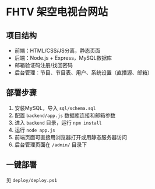 # FHTV 架空电视台网站

## 项目结构
- 前端：HTML/CSS/JS分离，静态页面
- 后端：Node.js + Express，MySQL数据库
- 邮箱验证码注册/找回密码
- 后台管理：节目、节目表、用户、系统设置（直播源、邮箱）

## 部署步骤
1. 安装MySQL，导入 `sql/schema.sql`
2. 配置 `backend/app.js` 数据库连接和邮箱参数
3. 进入 `backend` 目录，运行 `npm install`
4. 运行 `node app.js`
5. 前端页面可直接用浏览器打开或用静态服务器访问
6. 后台管理页面在 `/admin/` 目录下

## 一键部署
见 `deploy/deploy.ps1`